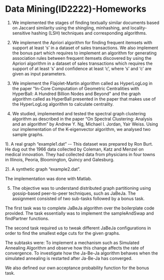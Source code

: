 # Data Mining(ID2222)-Homeworks

1. We implemented the stages of finding textually similar documents based on Jaccard similarity using the shingling, minhashing, and locality-sensitive hashing (LSH) techniques and corresponding algorithms.

2. We implement the Apriori algorithm for finding frequent itemsets with support at
least ‘s’ in a dataset of sales transactions. We also implement the bonus part which requires to
implement an algorithm for generating association rules between frequent itemsets discovered by using
the Apriori algorithm in a dataset of sales transactions which requires the support of at least ‘s’ and
confidence at least ‘c’, where ‘s’ and ‘c’ are given as input parameters.

3. We implement the Flajolet-Martin algorithm called as HyperLogLog in the paper "In-Core Computation of Geometric Centralities with
HyperBall: A Hundred Billion Nodes and Beyond" and the graph algorithm called as HyperBall presented in the paper that makes use of the
HyperLogLog algorithm to calculate centrality.

4. We studied, implemented and tested the spectral graph clustering algorithm as described in the paper “On Spectral Clustering: Analysis and an algorithm” by Andrew Y. Ng, Michael I. Jordan, Yair Weiss. Using our implementation of the K-eigenvector algorithm, we analysed two sample graphs.

1). A real graph “example1.dat” -- This dataset was prepared by Ron Burt. He dug out the 1966 data collected by Coleman, Katz and Menzel on medical innovation. They had collected data from physicians in four towns in Illinois, Peoria, Bloomington, Quincy and Galesburg.

2). A synthetic graph “example2.dat”.

The implementation was done with Matlab.

5. The objective was to understand distributed graph partitioning using gossip-based peer-to-peer techniques, such as JaBeJa. The assignment consisted of two sub-tasks followed by a bonus task. 

The first task was to complete JaBeJa algorithm over the boilerplate code provided. The task essentially was to implement the sampleAndSwap and findPartner functions. 

The second task required us to tweak different JaBeJa configurations in order to find the smallest edge cuts for the given graphs.

The subtasks were:
To implement a mechanism such as Simulated Annealing Algorithm and observe how this change affects the rate of convergence.
To investigate how the Ja-Be-Ja algorithm behaves when the simulated annealing is restarted after Ja-Be-Ja has converged.

We also defined our own acceptance probability function for the bonus task.




